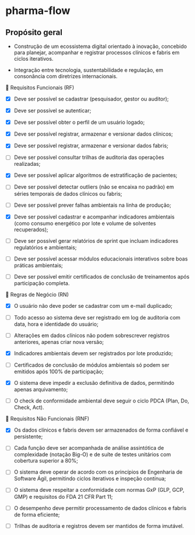 # pharma-flow

## Propósito geral

- Construção de um ecossistema digital orientado à inovação, concebido para planejar, acompanhar e registrar processos clínicos e fabris em ciclos iterativos.

- Integração entre tecnologia, sustentabilidade e regulação, em consonância com diretrizes internacionais.

📌 Requisitos Funcionais (RF)

- [x] Deve ser possível se cadastrar (pesquisador, gestor ou auditor);

- [x] Deve ser possível se autenticar;

- [x] Deve ser possível obter o perfil de um usuário logado;

- [x] Deve ser possível registrar, armazenar e versionar dados clínicos;

- [x] Deve ser possível registrar, armazenar e versionar dados fabris;

- [ ] Deve ser possível consultar trilhas de auditoria das operações realizadas;

- [x] Deve ser possível aplicar algoritmos de estratificação de pacientes;

- [ ] Deve ser possível detectar outliers (não se encaixa no padrão) em séries temporais de dados clínicos ou fabris;

- [ ] Deve ser possível prever falhas ambientais na linha de produção;

- [x] Deve ser possível cadastrar e acompanhar indicadores ambientais (como consumo energético por lote e volume de solventes recuperados);

- [ ] Deve ser possível gerar relatórios de sprint que incluam indicadores regulatórios e ambientais;

- [ ] Deve ser possível acessar módulos educacionais interativos sobre boas práticas ambientais;

- [ ] Deve ser possível emitir certificados de conclusão de treinamentos após participação completa.

📌 Regras de Negócio (RN)

- [x] O usuário não deve poder se cadastrar com um e-mail duplicado;

- [ ] Todo acesso ao sistema deve ser registrado em log de auditoria com data, hora e identidade do usuário;

- [ ] Alterações em dados clínicos não podem sobrescrever registros anteriores, apenas criar nova versão;

- [x] Indicadores ambientais devem ser registrados por lote produzido;

- [ ] Certificados de conclusão de módulos ambientais só podem ser emitidos após 100% de participação;

- [x] O sistema deve impedir a exclusão definitiva de dados, permitindo apenas arquivamento;

- [ ] O check de conformidade ambiental deve seguir o ciclo PDCA (Plan, Do, Check, Act).

📌 Requisitos Não Funcionais (RNF)

- [x] Os dados clínicos e fabris devem ser armazenados de forma confiável e persistente;

- [ ] Cada função deve ser acompanhada de análise assintótica de complexidade (notação Big-O) e de suíte de testes unitários com cobertura superior a 80%;

- [ ] O sistema deve operar de acordo com os princípios de Engenharia de Software Ágil, permitindo ciclos iterativos e inspeção contínua;

- [ ] O sistema deve respeitar a conformidade com normas GxP (GLP, GCP, GMP) e requisitos do FDA 21 CFR Part 11;

- [ ] O desempenho deve permitir processamento de dados clínicos e fabris de forma eficiente;

- [ ] Trilhas de auditoria e registros devem ser mantidos de forma imutável.